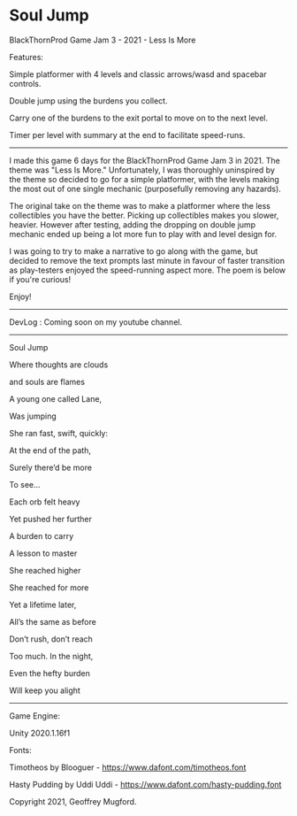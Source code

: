 # Soul Jump
 BlackThornProd Game Jam 3 - 2021 - Less Is More
 
 
Features:


Simple platformer with 4 levels and classic arrows/wasd and spacebar controls.

Double jump using the burdens you collect.

Carry one of the burdens to the exit portal to move on to the next level.

Timer per level with summary at the end to facilitate speed-runs.



------------------------------



I made this game 6 days for the BlackThornProd Game Jam 3 in 2021. The theme was "Less Is More."  Unfortunately, I was thoroughly uninspired by the theme so decided to go for a simple platformer, with the levels making the most out of one single mechanic (purposefully removing any hazards). 

The original take on the theme was to make a platformer where the less collectibles you have the better. Picking up collectibles makes you slower, heavier. However after testing, adding the dropping on double jump mechanic ended up being a lot more fun to play with and level design for.

I was going to try to make a narrative to go along with the game, but decided to remove the text prompts last minute in favour of faster transition as play-testers enjoyed the speed-running aspect more. The poem is below if you're curious!

Enjoy!



------------------------------



DevLog : Coming soon on my youtube channel.



------------------------------



Soul Jump


Where thoughts are clouds 

and souls are flames

A young one called Lane,

Was jumping


She ran fast, swift, quickly:

At the end of the path,

Surely there’d be more

To see...


Each orb felt heavy

Yet pushed her further

A burden to carry

A lesson to master


She reached higher

She reached for more

Yet a lifetime later,

All’s the same as before


Don’t rush, don’t reach

Too much. In the night,

Even the hefty burden

Will keep you alight




------------------------------



Game Engine:

Unity 2020.1.16f1


Fonts:

Timotheos by Blooguer - https://www.dafont.com/timotheos.font

Hasty Pudding by Uddi Uddi - https://www.dafont.com/hasty-pudding.font




Copyright 2021, Geoffrey Mugford.
